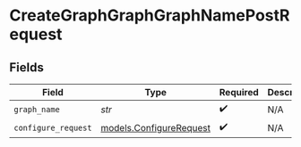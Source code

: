 # CreateGraphGraphGraphNamePostRequest


## Fields

| Field                                                    | Type                                                     | Required                                                 | Description                                              |
| -------------------------------------------------------- | -------------------------------------------------------- | -------------------------------------------------------- | -------------------------------------------------------- |
| `graph_name`                                             | *str*                                                    | :heavy_check_mark:                                       | N/A                                                      |
| `configure_request`                                      | [models.ConfigureRequest](../models/configurerequest.md) | :heavy_check_mark:                                       | N/A                                                      |